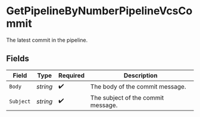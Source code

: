 # GetPipelineByNumberPipelineVcsCommit

The latest commit in the pipeline.


## Fields

| Field                              | Type                               | Required                           | Description                        |
| ---------------------------------- | ---------------------------------- | ---------------------------------- | ---------------------------------- |
| `Body`                             | *string*                           | :heavy_check_mark:                 | The body of the commit message.    |
| `Subject`                          | *string*                           | :heavy_check_mark:                 | The subject of the commit message. |